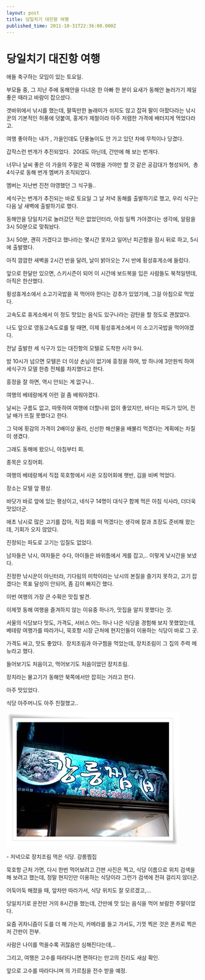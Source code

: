 ```yaml
---
layout: post
title: 당일치기 대진항 여행
published_time: 2011-10-31T22:36:00.000Z
---
```


# 당일치기 대진항 여행


애들 축구하는 모임이 있는 토요일.

부모들 중, 그 지난 주에 동해안을 다녀온 한 아빠 한 분이 요새가 동해안 놀러가기 제일 좋은 때라고 바람이 잡으셨다.

갯바위에서 낚시를 했는데, 팔뚝만한 놀래미가 쉬지도 않고 잡혀 팔이 아팠다라는 낚시꾼의 기본적인 허풍에 덧붙여, 홍게가 제철이라 아주 저렴한 가격에 배터지게 먹었다라고.

여행 좋아하는 내가 , 가을인데도 단풍놀이도 안 가고 있던 차에 무척이나 당겼다.

갑작스런 번개가 추진되었다.  20대도 아닌데, 간만에 해 보는 번개다.

너무나 날씨 좋은 이 가을의 주말은 꼭 여행을 가야만 할 것 같은 공감대가 형성되어,  총 4식구로 동해 번개 멤버가 조직되었다.

멤버는 지난번 진천 야영했던 그 식구들..

세식구는 번개가 추진되는 바로 토요일 그 날 저녁 동해를 출발하기로 했고, 우리 식구는 다음 날 새벽에 출발하기로 했다.

동해안을 당일치기로 놀러갔던 적은 없었던터라, 아침 일찍 가야겠다는 생각에, 알람을 3시 50분으로 맞춰놨다.

3시 50분, 괜히 가겠다고 했나라는 몇시간 못자고 일어난 피곤함을 잠시 뒤로 하고, 5시에 출발했다.

아직 깜깜한 새벽을 2시간 반을 달려, 날이 밝아오는 7시 반에 횡성휴게소에 들렀다.

앞으로 한달만 있으면, 스키시즌이 되어 이 시간에 보드복을 입은 사람들도 북적일텐데, 아직은 한산했다.

횡성휴게소에서 소고기국밥을 꼭 먹어야 한다는 강추가 있었기에, 그걸 아침으로 먹었다.

고속도로 휴게소에서 이 정도 맛있는 음식도 있구나라는 감탄을 할 정도로 괜찮았다.

나도 앞으로 영동고속도로를 탈 때면, 이제 횡성휴게소에서 이 소고기국밥을 먹어야겠다.

전날 출발한 세 식구가 있는 대진항의 모텔로 도착한 시각 9시.

밤 10시가 넘으면 모텔은 더 이상 손님이 없기에 흥정을 하여, 방 하나에 3만원씩 하여 세식구가 모델 한층 전체를 차지했다고 한다.

흥정을 잘 하면, 역시 안되는 게 없구나..

여행의 베테랑에게 이런 걸 좀 배워야겠다.

날씨는 구름도 없고, 따뜻하여 여행에 더할나위 없이 좋았지만, 바다는 파도가 있어, 전날 배가 뜨질 못했다고 한다.

그 덕에 횟감의 가격이 2배이상 올라, 신선한 해산물을 배불리 먹겠다는 계획에는 차질이 생겼다.

그래도 동해에 왔으니, 아침부터 회.

종목은 오징어회.

여행의 베테랑께서 직접 묵호항에서 사온 오징어회에 햇반, 김을 비벼 먹었다.

장소는 모텔 앞 평상.

바닷가 바로 앞에 있는 평상이고, 네식구 14명이 대식구 함께 먹은 아침 식사라, 더더욱 맛있더군.

애초 낚시로 많은 고기를 잡아, 직접 회를 떠 먹겠다는 생각에 칼과 초장도 준비해 왔는데, 기회가 오지 않았다.

진정되는 파도로 고기는 입질도 없었다.

남자들은 낚시, 여자들은 수다, 아이들은 바위틈에서 게를 잡고,.. 이렇게 낮시간을 보냈다.

진정한 낚시꾼이 아닌터라, 기다림의 미학이라는 낚시의 본질을 즐기지 못하고, 고기 잡겠다는 목표 달성이 안되어, 좀 김이 빠지긴 했다.

이번 여행의 가장 큰 수확은 맛집 발견.

이제껏 동해 여행을 즐겨하지 않는 이유중 하나가, 맛집을 알지 못했다는 것.

서울의 식당보다 맛도, 가격도, 서비스 어느 하나 나은 식당을 경험해 보지 못했었는데, 베테랑 여행가를 따라가니, 묵호항 시장 근처에 현지인들이 이용하는 식당이 바로 그 곳.

가격도 싸고, 맛도 좋았다.  장치조림과 아구찜을 먹었는데, 장치조림이 그 집의 주력 메뉴라고 했다.

들어보기도 처음이고, 먹어보기도 처음이었던 장치조림.

장치라는 물고기가 동해안 북쪽에서만 잡히는 거라고 한다.

아주 맛있었다.

식당 아주머니도 아주 친절했고..

![](../pds/201110/31/80/a0109780_4eae9ebbc4eed.jpg)

\- 저녁으로 장치조림 먹은 식당. 강릉찜집

묵호항 근처 가면, 다시 한번 먹어보려고 간판 사진은 찍고, 식당 이름으로 위치 검색을 해 보려고 했는데, 정말 현지인만 이용하는 식당이라 그런가 검색에 전혀 걸리지 않더군.

어둑어둑 해졌을 때, 앞차만 따라가서, 식당 위치도 잘 모르겠고,...

당일치기로 운전만 거의 8시간을 했는데, 간만에 맛 있는 음식을 먹어 보람찬 주말이었다.

요즘 귀차니즘이 도를 더 해 가는지, 카메라를 들고 가서도, 기껏 찍은 것은 폰카로 찍은 저 간판이 전부.

사람은 나이를 먹을수록 귀찮음만 심해진다는데,..

그리고, 여행은 고수를 따라다니면 편하다는 만고의 진리도 새삼 확인.

앞으로 고수를 따라다니며 의 가르침을 전수 받을 예정.

